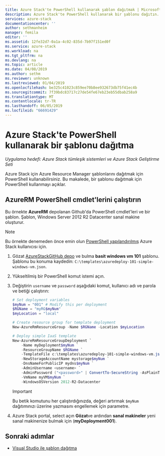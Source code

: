 ```yaml
---
title: Azure Stack'te PowerShell kullanarak şablon dağıtmak | Microsoft Docs
description: Azure Stack'te PowerShell kullanarak bir şablonu dağıtın.
services: azure-stack
documentationcenter: ''
author: sethmanheim
manager: femila
editor: ''
ms.assetid: 12fe32d7-0a1a-4c02-835d-7b97f151ed0f
ms.service: azure-stack
ms.workload: na
ms.tgt_pltfrm: na
ms.devlang: na
ms.topic: article
ms.date: 04/08/2019
ms.author: sethm
ms.reviewer: unknown
ms.lastreviewed: 01/04/2019
ms.openlocfilehash: be325c41023c859ee70b8ee932673db75f41ec4b
ms.sourcegitcommit: 7f39bdc83717c27de54fe67eb23eb55dbab258a9
ms.translationtype: MT
ms.contentlocale: tr-TR
ms.lasthandoff: 06/05/2019
ms.locfileid: "66691429"
---
```

# <a name="deploy-a-template-using-powershell-in-azure-stack"></a>Azure Stack'te PowerShell kullanarak bir şablonu dağıtma

*Uygulama hedefi: Azure Stack tümleşik sistemleri ve Azure Stack Geliştirme Seti*

Azure Stack için Azure Resource Manager şablonlarını dağıtmak için PowerShell kullanabilirsiniz. Bu makalede, bir şablonu dağıtmak için PowerShell kullanmayı açıklar.

## <a name="run-azurerm-powershell-cmdlets"></a>AzureRM PowerShell cmdlet'lerini çalıştırın

Bu örnekte **AzureRM** depolanan Github'da PowerShell cmdlet'leri ve bir şablon. Şablon, Windows Server 2012 R2 Datacenter sanal makine oluşturur.

>[!NOTE]
> Bu örnekte denemeden önce emin olun [PowerShell yapılandırılmış](azure-stack-powershell-configure-user.md) Azure Stack kullanıcısı için.

1. Gözat [AzureStackGitHub depo](https://aka.ms/AzureStackGitHub) ve bulma **basit windows vm 101** şablonu. Şablonu bu konuma kaydedin: `C:\templates\azuredeploy-101-simple-windows-vm.json`.
2. Yükseltilmiş bir PowerShell komut istemi açın.
3. Değiştirin `username` ve `password` aşağıdaki komut, kullanıcı adı ve parola ve betiği çalıştırın:

    ```powershell
    # Set deployment variables
    $myNum = "001" # Modify this per deployment
    $RGName = "myRG$myNum"
    $myLocation = "local"

    # Create resource group for template deployment
    New-AzureRmResourceGroup -Name $RGName -Location $myLocation

    # Deploy simple IaaS template
    New-AzureRmResourceGroupDeployment `
        -Name myDeployment$myNum `
        -ResourceGroupName $RGName `
        -TemplateFile c:\templates\azuredeploy-101-simple-windows-vm.json `
        -NewStorageAccountName mystorage$myNum `
        -DnsNameForPublicIP mydns$myNum `
        -AdminUsername <username> `
        -AdminPassword ("<password>" | ConvertTo-SecureString -AsPlainText -Force) `
        -VmName myVM$myNum `
        -WindowsOSVersion 2012-R2-Datacenter
    ```

    >[!IMPORTANT]
    > Bu betik komutunu her çalıştırdığınızda, değeri artırmak `$myNum` dağıtımınızı üzerine yazmasını engellemek için parametre.

4. Azure Stack portal, select açın **Gözat**ve ardından **sanal makineler** yeni sanal makinenize bulmak için (**myDeployment001**).

## <a name="next-steps"></a>Sonraki adımlar

- [Visual Studio ile şablon dağıtma](azure-stack-deploy-template-visual-studio.md)
